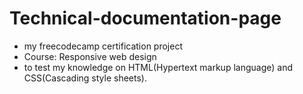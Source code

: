 # Technical-documentation-page
- my freecodecamp certification project
- Course: Responsive web design
- to test my knowledge on HTML(Hypertext markup language)  and CSS(Cascading style sheets).

